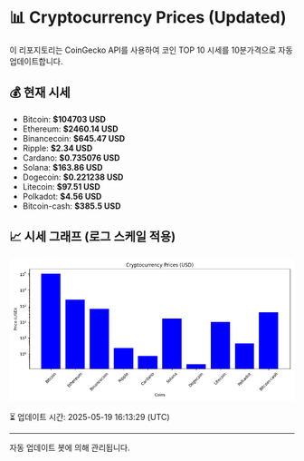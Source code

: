 
# 📊 Cryptocurrency Prices (Updated)

이 리포지토리는 CoinGecko API를 사용하여 코인 TOP 10 시세를 10분가격으로 자동 업데이트합니다.

## 💰 현재 시세
- Bitcoin: **$104703 USD**
- Ethereum: **$2460.14 USD**
- Binancecoin: **$645.47 USD**
- Ripple: **$2.34 USD**
- Cardano: **$0.735076 USD**
- Solana: **$163.86 USD**
- Dogecoin: **$0.221238 USD**
- Litecoin: **$97.51 USD**
- Polkadot: **$4.56 USD**
- Bitcoin-cash: **$385.5 USD**

## 📈 시세 그래프 (로그 스케일 적용)
![Crypto Prices](crypto_prices.png)

⏳ 업데이트 시간: 2025-05-19 16:13:29 (UTC)

---
자동 업데이트 봇에 의해 관리됩니다.
